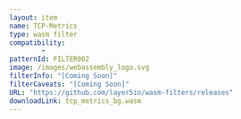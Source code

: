 ```yaml
---
layout: item
name: TCP-Metrics
type: wasm filter
compatibility:
        - 
patternId: FILTER002
image: /images/webassembly_logo.svg
filterInfo: "[Coming Soon]"
filterCaveats: "[Coming Soon]"
URL: "https://github.com/layer5io/wasm-filters/releases"
downloadLink: tcp_metrics_bg.wasm
---
```

